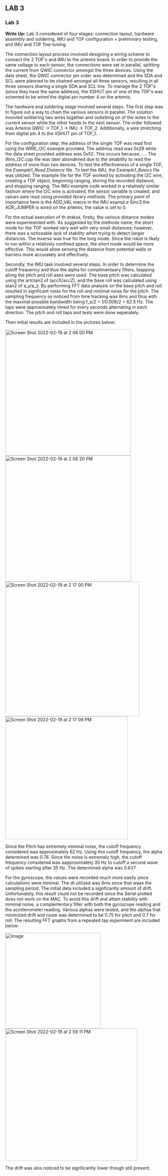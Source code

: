 ## LAB 3

### Lab 3

**Write Up:** 
Lab 3 considered of four stages: connection layout, hardware assembly and soldering, IMU and TOF configuration + preliminary testing, and IMU and TOF fine-tuning.

The connection layout process involved designing a wiring scheme to connect the 2 TOF's and IMU to the artemis board. In order to provide the same voltage to each sensor, the connections were set in parallel, splitting the current from QWIC connector amongst the three devices. Using the data sheet, the QWIC connector pin order was determined and the SDA and SCL were planned to be chained amongst all three sensors, resulting in all three sensors sharing a single SDA and SCL line. To manage the 2 TOF's (since they have the same address), the XSHUT pin of one of the TOF's was schemed to be wired the digital pin number 4 on the artemis.

The hardware and soldering stage involved several steps. The first step was to figure out a way to chain the various sensors in parallel. The solution invovled soldiering two wires together and outletting on of the wires to the current sensor while the other heads to the next sensor. The order followed was Artemis QWIC -> TOF_1 -> IMU -> TOF_2. Additionally, a wire stretching from digital pin 4 to the XSHUT pin of TOF_1. 

For the configuration step, the address of the single TOF was read first using the WIRE_I2C example provided. The address read was 0x29 while the data sheet provided address was 0x52. This occurs because...... The Wire_I2C.cpp file was later abondened due to the ainability to read the address of more than two devices. To test the effectiveness of a single TOF, the _Example1_Read Distance_ file. To test the IMU, the _Example1_Basics_ file was utilized. The example file for the TOF worked by activating the I2C wire, creating a TOF object, beginning ranging, storing the recorded distance, and stopping ranging. The IMU example code worked in a relatively similar fashion where the I2C wire is activated, the sensor variable is created, and values aare read using provided library methods. The primary point of importance here is the ADD_VAL macro in the IMU exampl.e Sinc3 the ADR_JUMPER is wired on the artemis, the value is set to 0. 

For the actual execution of th etakss, firstly, the various distance modes were experimented with. As suggested by the methods name, the short mode for the TOF worked very well with very small distances; however, there was  a noticeable lack of stability when trying to detect longer distances. The inverse was true for the long mode. Since the robot is likely to run within a relatively confined space, the short mode would be more effective. This would allow sensing the distance from potential walls or barriers more accurately and effectively. 

Secondly, the IMU task involved several steps. In order to determine the cutoff frequency and thus the  alpha for complimentaary filters, taapping along the pitch and roll axes were used. The base pitch was calculated using the artctan2 of (accX/accZ), and the base roll was calculated using atan2 of a_y/a_z. By performing FFT data analysis on the base pitch and roll resulted in signficant noise for the roll and minimal noise for the pitch. The sampling frequency as noticed from time tracking was 8ms and thus with the maximal possible bandwidth being f_s/2 = 1/0.008/2 = 62.5 Hz. The taps were approximately timed for every seconds alternating in each direction. The pitch and roll taps and tests were done seperately.

Then initial results are included in the pictures below: 

<img width="401" alt="Screen Shot 2022-02-19 at 2 06 00 PM" src="https://user-images.githubusercontent.com/23284665/154846954-86c6a1a9-d2b4-454a-a293-246d754ea46b.png">
<img width="401" alt="Screen Shot 2022-02-19 at 2 06 20 PM" src="https://user-images.githubusercontent.com/23284665/154846963-865e4a5c-47b0-458d-a305-7f328bf8d90e.png">

<img width="428" alt="Screen Shot 2022-02-19 at 2 17 00 PM" src="https://user-images.githubusercontent.com/23284665/154846974-76bb5ad1-cd90-4ae4-9e26-5a2f157efcee.png">
<img width="391" alt="Screen Shot 2022-02-19 at 2 17 08 PM" src="https://user-images.githubusercontent.com/23284665/154846980-87153f53-5d3c-4841-abbc-5ae11b1e4f8e.png">


Since the Pitch has extremely minimal noise, the cutoff frequency considered was approximately 62 Hz. Using this cutoff frequency, the alpha determined was 0.76. Since the noise is extremely high, the cutoff frequency considered was aapproximately 35 Hz to cutoff a second wave of spikes starting after 35 Hz. The determined alpha was 0.637.


For the gyroscope, the values were recorded much more easily since calculations were minimal. The dt utilized was 8ms since that waas the sampling period. The initial data included a signficantly amount of drift. Unfortunately, this result could not be recorded since the Serial plotted does not work on the MAC. To avoid this drift and attain stability with minimal noise, a complementary filter with both the gyroscope reading and the accelerometer reading. Various alphas were tested, and the alphaa that minimized drift and noise was determined to be 0.75 for pitch and 0.7 for roll. The resulting FFT graphs from a repeated tap experiment are included below:

<img width="304" alt="image" src="https://user-images.githubusercontent.com/23284665/154847813-b7c0de26-65ae-42b1-bca3-191f152c09e2.png">

<img width="421" alt="Screen Shot 2022-02-19 at 2 59 11 PM" src="https://user-images.githubusercontent.com/23284665/154847827-76271712-7fe7-4521-b0e9-5cad11b8b4f4.png">

The drift was alos noticed to be signficantly lower though still present. 
